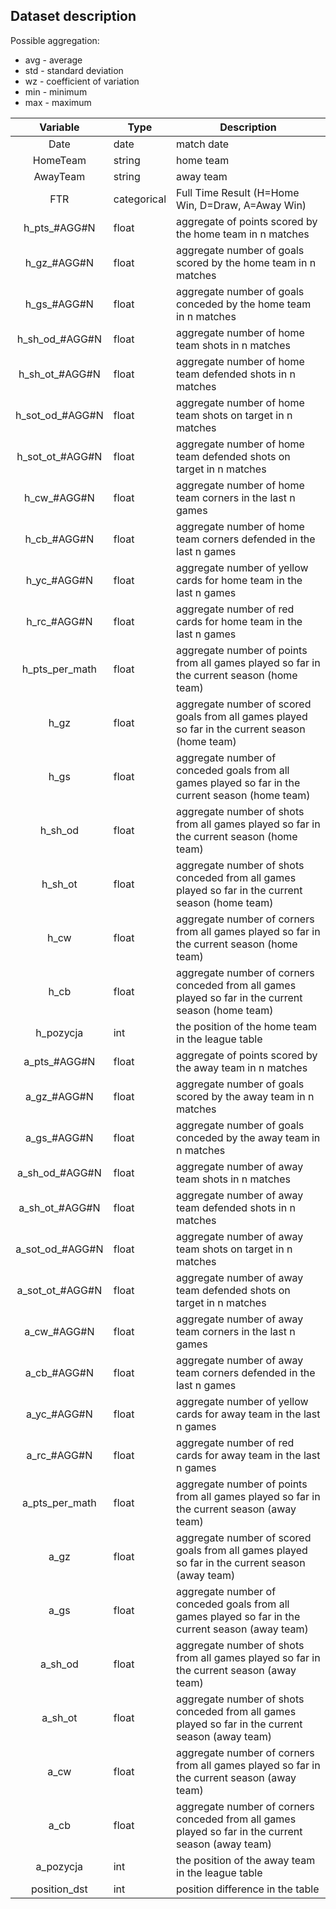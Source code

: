 ## Dataset description

Possible aggregation:
* avg - average
* std - standard deviation
* wz - coefficient of variation
* min - minimum
* max - maximum

|     Variable    | Type        | Description                                                                                           |
|:---------------:|-------------|-------------------------------------------------------------------------------------------------------|
|       Date      | date        | match date                                                                                            |
|     HomeTeam    | string      | home team                                                                                             |
|     AwayTeam    | string      | away team                                                                                             |
|       FTR       | categorical | Full Time Result (H=Home Win, D=Draw, A=Away Win)                                                     |
|   h_pts_#AGG#N  | float       | aggregate of points scored by the home team in n matches                                              |
|   h_gz_#AGG#N   | float       | aggregate number of goals scored by the home team in n matches                                        |
|   h_gs_#AGG#N   | float       | aggregate number of goals conceded by the home team in n matches                                      |
|  h_sh_od_#AGG#N | float       | aggregate number of home team shots in n matches                                                      |
|  h_sh_ot_#AGG#N | float       | aggregate number of home team defended shots in n matches                                             |
| h_sot_od_#AGG#N | float       | aggregate number of home team shots on target in n matches                                            |
| h_sot_ot_#AGG#N | float       | aggregate number of home team defended shots on target in n matches                                   |
|   h_cw_#AGG#N   | float       | aggregate number of home team corners in the last n games                                             |
|   h_cb_#AGG#N   | float       | aggregate number of home team corners defended in the last n games                                    |
|   h_yc_#AGG#N   | float       | aggregate number of yellow cards for home team in the last n games                                    |
|   h_rc_#AGG#N   | float       | aggregate number of red cards for home team in the last n games                                       |
|  h_pts_per_math | float       | aggregate number of points from all games played so far in the current   season (home team)           |
|       h_gz      | float       | aggregate number of scored goals from all games played so far in the   current season (home team)     |
|       h_gs      | float       | aggregate number of conceded goals from all games played so far in the   current season (home team)   |
|     h_sh_od     | float       | aggregate number of shots from all games played so far in the current   season (home team)            |
|     h_sh_ot     | float       | aggregate number of shots conceded from all games played so far in the   current season (home team)   |
|       h_cw      | float       | aggregate number of corners from all games played so far in the current   season (home team)          |
|       h_cb      | float       | aggregate number of corners conceded from all games played so far in the   current season (home team) |
|    h_pozycja    | int         | the position of the home team in the league table                                                     |
|   a_pts_#AGG#N  | float       | aggregate of points scored by the away team in n matches                                              |
|   a_gz_#AGG#N   | float       | aggregate number of goals scored by the away team in n matches                                        |
|   a_gs_#AGG#N   | float       | aggregate number of goals conceded by the away team in n matches                                      |
|  a_sh_od_#AGG#N | float       | aggregate number of away team shots in n matches                                                      |
|  a_sh_ot_#AGG#N | float       | aggregate number of away team defended shots in n matches                                             |
| a_sot_od_#AGG#N | float       | aggregate number of away team shots on target in n matches                                            |
| a_sot_ot_#AGG#N | float       | aggregate number of away team defended shots on target in n matches                                   |
|   a_cw_#AGG#N   | float       | aggregate number of away team corners in the last n games                                             |
|   a_cb_#AGG#N   | float       | aggregate number of away team corners defended in the last n games                                    |
|   a_yc_#AGG#N   | float       | aggregate number of yellow cards for away team in the last n games                                    |
|   a_rc_#AGG#N   | float       | aggregate number of red cards for away team in the last n games                                       |
|  a_pts_per_math | float       | aggregate number of points from all games played so far in the current   season (away team)           |
|       a_gz      | float       | aggregate number of scored goals from all games played so far in the   current season (away team)     |
|       a_gs      | float       | aggregate number of conceded goals from all games played so far in the   current season (away team)   |
|     a_sh_od     | float       | aggregate number of shots from all games played so far in the current   season (away team)            |
|     a_sh_ot     | float       | aggregate number of shots conceded from all games played so far in the   current season (away team)   |
|       a_cw      | float       | aggregate number of corners from all games played so far in the current   season (away team)          |
|       a_cb      | float       | aggregate number of corners conceded from all games played so far in the   current season (away team) |
|    a_pozycja    | int         | the position of the away team in the league table                                                     |
|   position_dst  | int         | position difference in the table                                                                      |
